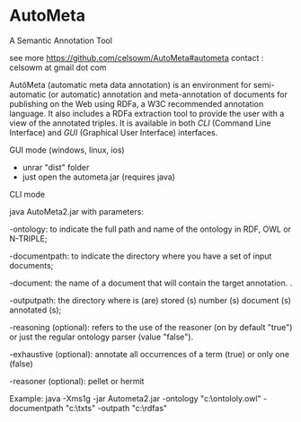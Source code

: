 AutoMeta
========

A Semantic Annotation Tool

see more https://github.com/celsowm/AutoMeta#autometa
contact : celsowm at gmail dot com

AutôMeta (automatic meta data annotation) is an environment for semi-automatic (or automatic) annotation and meta-annotation of documents for publishing on the Web using  RDFa,  a W3C recommended annotation language. It also includes a RDFa extraction tool  to provide the user with a view of the annotated triples. It is available in both *CLI* (Command Line Interface) and *GUI* (Graphical User Interface) interfaces. 

GUI mode (windows, linux, ios)

- unrar "dist" folder
- just open the autometa.jar (requires java)


CLI mode

java AutoMeta2.jar with parameters:

-ontology: to indicate the full path and name of the ontology in RDF, OWL or N-TRIPLE;

-documentpath: to indicate the directory where you have a set of input documents;

-document: the name of a document that will contain the target annotation. .

-outputpath: the directory where is (are) stored (s) number (s) document (s) annotated (s);

-reasoning (optional): refers to the use of the reasoner (on by default "true") or just the regular ontology parser (value "false").

-exhaustive (optional): annotate all occurrences of a term (true) or only one (false)

-reasoner (optional): pellet or hermit

Example: java -Xms1g -jar Autometa2.jar -ontology "c:\ontololy.owl" -documentpath "c:\txts" -outpath "c:\rdfas" 
